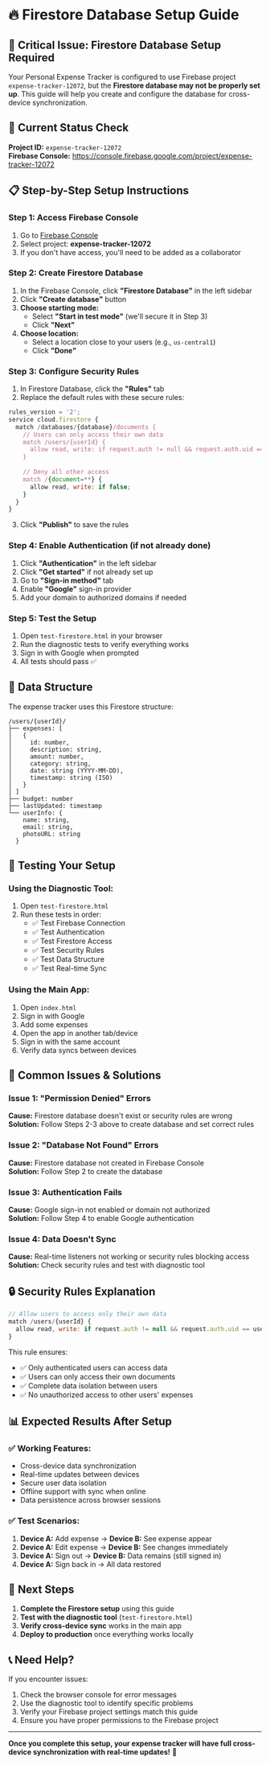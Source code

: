 # 🔥 Firestore Database Setup Guide

## 🎯 **Critical Issue: Firestore Database Setup Required**

Your Personal Expense Tracker is configured to use Firebase project `expense-tracker-12072`, but the **Firestore database may not be properly set up**. This guide will help you create and configure the database for cross-device synchronization.

## 🚨 **Current Status Check**

**Project ID:** `expense-tracker-12072`  
**Firebase Console:** https://console.firebase.google.com/project/expense-tracker-12072

## 📋 **Step-by-Step Setup Instructions**

### **Step 1: Access Firebase Console**
1. Go to [Firebase Console](https://console.firebase.google.com/)
2. Select project: **expense-tracker-12072**
3. If you don't have access, you'll need to be added as a collaborator

### **Step 2: Create Firestore Database**
1. In the Firebase Console, click **"Firestore Database"** in the left sidebar
2. Click **"Create database"** button
3. **Choose starting mode:**
   - Select **"Start in test mode"** (we'll secure it in Step 3)
   - Click **"Next"**
4. **Choose location:**
   - Select a location close to your users (e.g., `us-central1`)
   - Click **"Done"**

### **Step 3: Configure Security Rules**
1. In Firestore Database, click the **"Rules"** tab
2. Replace the default rules with these secure rules:

```javascript
rules_version = '2';
service cloud.firestore {
  match /databases/{database}/documents {
    // Users can only access their own data
    match /users/{userId} {
      allow read, write: if request.auth != null && request.auth.uid == userId;
    }
    
    // Deny all other access
    match /{document=**} {
      allow read, write: if false;
    }
  }
}
```

3. Click **"Publish"** to save the rules

### **Step 4: Enable Authentication (if not already done)**
1. Click **"Authentication"** in the left sidebar
2. Click **"Get started"** if not already set up
3. Go to **"Sign-in method"** tab
4. Enable **"Google"** sign-in provider
5. Add your domain to authorized domains if needed

### **Step 5: Test the Setup**
1. Open `test-firestore.html` in your browser
2. Run the diagnostic tests to verify everything works
3. Sign in with Google when prompted
4. All tests should pass ✅

## 🔧 **Data Structure**

The expense tracker uses this Firestore structure:

```
/users/{userId}/
├── expenses: [
│   {
│     id: number,
│     description: string,
│     amount: number,
│     category: string,
│     date: string (YYYY-MM-DD),
│     timestamp: string (ISO)
│   }
│ ]
├── budget: number
├── lastUpdated: timestamp
└── userInfo: {
    name: string,
    email: string,
    photoURL: string
  }
```

## 🧪 **Testing Your Setup**

### **Using the Diagnostic Tool:**
1. Open `test-firestore.html`
2. Run these tests in order:
   - ✅ Test Firebase Connection
   - ✅ Test Authentication  
   - ✅ Test Firestore Access
   - ✅ Test Security Rules
   - ✅ Test Data Structure
   - ✅ Test Real-time Sync

### **Using the Main App:**
1. Open `index.html`
2. Sign in with Google
3. Add some expenses
4. Open the app in another tab/device
5. Sign in with the same account
6. Verify data syncs between devices

## 🚨 **Common Issues & Solutions**

### **Issue 1: "Permission Denied" Errors**
**Cause:** Firestore database doesn't exist or security rules are wrong  
**Solution:** Follow Steps 2-3 above to create database and set correct rules

### **Issue 2: "Database Not Found" Errors**
**Cause:** Firestore database not created in Firebase Console  
**Solution:** Follow Step 2 to create the database

### **Issue 3: Authentication Fails**
**Cause:** Google sign-in not enabled or domain not authorized  
**Solution:** Follow Step 4 to enable Google authentication

### **Issue 4: Data Doesn't Sync**
**Cause:** Real-time listeners not working or security rules blocking access  
**Solution:** Check security rules and test with diagnostic tool

## 🔒 **Security Rules Explanation**

```javascript
// Allow users to access only their own data
match /users/{userId} {
  allow read, write: if request.auth != null && request.auth.uid == userId;
}
```

This rule ensures:
- ✅ Only authenticated users can access data
- ✅ Users can only access their own documents
- ✅ Complete data isolation between users
- ✅ No unauthorized access to other users' expenses

## 📊 **Expected Results After Setup**

### **✅ Working Features:**
- Cross-device data synchronization
- Real-time updates between devices
- Secure user data isolation
- Offline support with sync when online
- Data persistence across browser sessions

### **✅ Test Scenarios:**
1. **Device A:** Add expense → **Device B:** See expense appear
2. **Device A:** Edit expense → **Device B:** See changes immediately  
3. **Device A:** Sign out → **Device B:** Data remains (still signed in)
4. **Device A:** Sign back in → All data restored

## 🚀 **Next Steps**

1. **Complete the Firestore setup** using this guide
2. **Test with the diagnostic tool** (`test-firestore.html`)
3. **Verify cross-device sync** works in the main app
4. **Deploy to production** once everything works locally

## 📞 **Need Help?**

If you encounter issues:
1. Check the browser console for error messages
2. Use the diagnostic tool to identify specific problems
3. Verify your Firebase project settings match this guide
4. Ensure you have proper permissions to the Firebase project

---

**Once you complete this setup, your expense tracker will have full cross-device synchronization with real-time updates!** 🎉
